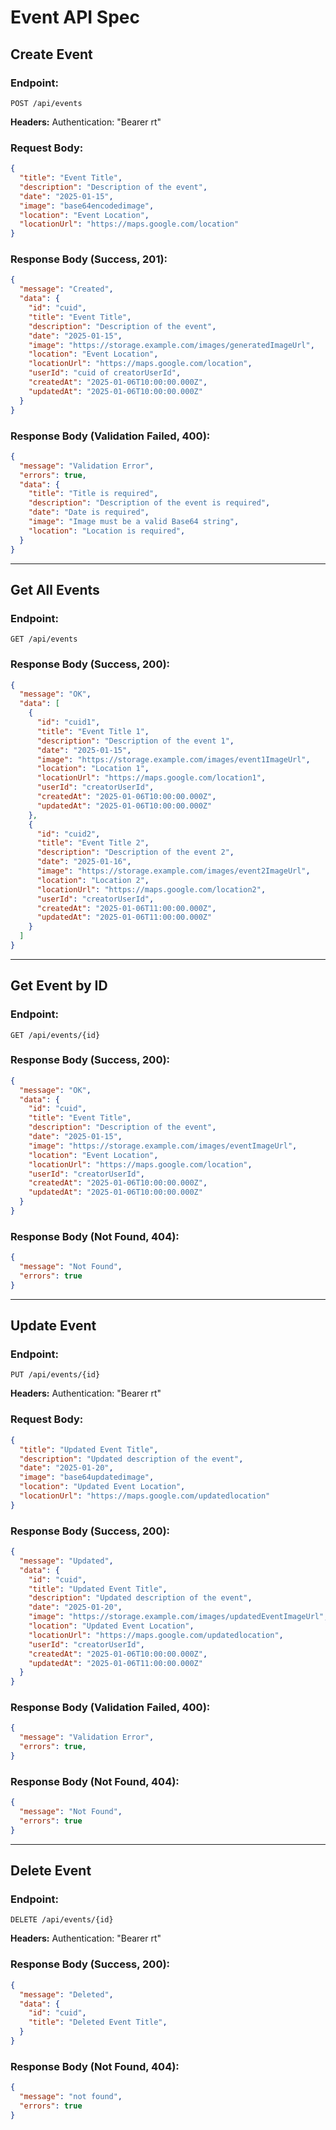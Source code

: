 # Event API Spec

## Create Event

### Endpoint:

`POST /api/events`

**Headers:**
Authentication: "Bearer rt"

### Request Body:

```json
{
  "title": "Event Title",
  "description": "Description of the event",
  "date": "2025-01-15",
  "image": "base64encodedimage",
  "location": "Event Location",
  "locationUrl": "https://maps.google.com/location"
}
```

### Response Body (Success, 201):

```json
{
  "message": "Created",
  "data": {
    "id": "cuid",
    "title": "Event Title",
    "description": "Description of the event",
    "date": "2025-01-15",
    "image": "https://storage.example.com/images/generatedImageUrl",
    "location": "Event Location",
    "locationUrl": "https://maps.google.com/location",
    "userId": "cuid of creatorUserId",
    "createdAt": "2025-01-06T10:00:00.000Z",
    "updatedAt": "2025-01-06T10:00:00.000Z"
  }
}
```

### Response Body (Validation Failed, 400):

```json
{
  "message": "Validation Error",
  "errors": true,
  "data": {
    "title": "Title is required",
    "description": "Description of the event is required",
    "date": "Date is required",
    "image": "Image must be a valid Base64 string",
    "location": "Location is required",
  }
}
```

---

## Get All Events

### Endpoint:

`GET /api/events`

### Response Body (Success, 200):

```json
{
  "message": "OK",
  "data": [
    {
      "id": "cuid1",
      "title": "Event Title 1",
      "description": "Description of the event 1",
      "date": "2025-01-15",
      "image": "https://storage.example.com/images/event1ImageUrl",
      "location": "Location 1",
      "locationUrl": "https://maps.google.com/location1",
      "userId": "creatorUserId",
      "createdAt": "2025-01-06T10:00:00.000Z",
      "updatedAt": "2025-01-06T10:00:00.000Z"
    },
    {
      "id": "cuid2",
      "title": "Event Title 2",
      "description": "Description of the event 2",
      "date": "2025-01-16",
      "image": "https://storage.example.com/images/event2ImageUrl",
      "location": "Location 2",
      "locationUrl": "https://maps.google.com/location2",
      "userId": "creatorUserId",
      "createdAt": "2025-01-06T11:00:00.000Z",
      "updatedAt": "2025-01-06T11:00:00.000Z"
    }
  ]
}
```

---

## Get Event by ID

### Endpoint:

`GET /api/events/{id}`

### Response Body (Success, 200):

```json
{
  "message": "OK",
  "data": {
    "id": "cuid",
    "title": "Event Title",
    "description": "Description of the event",
    "date": "2025-01-15",
    "image": "https://storage.example.com/images/eventImageUrl",
    "location": "Event Location",
    "locationUrl": "https://maps.google.com/location",
    "userId": "creatorUserId",
    "createdAt": "2025-01-06T10:00:00.000Z",
    "updatedAt": "2025-01-06T10:00:00.000Z"
  }
}
```

### Response Body (Not Found, 404):

```json
{
  "message": "Not Found",
  "errors": true
}
```

---

## Update Event

### Endpoint:

`PUT /api/events/{id}`

**Headers:**
Authentication: "Bearer rt"

### Request Body:

```json
{
  "title": "Updated Event Title",
  "description": "Updated description of the event",
  "date": "2025-01-20",
  "image": "base64updatedimage",
  "location": "Updated Event Location",
  "locationUrl": "https://maps.google.com/updatedlocation"
}
```

### Response Body (Success, 200):

```json
{
  "message": "Updated",
  "data": {
    "id": "cuid",
    "title": "Updated Event Title",
    "description": "Updated description of the event",
    "date": "2025-01-20",
    "image": "https://storage.example.com/images/updatedEventImageUrl",
    "location": "Updated Event Location",
    "locationUrl": "https://maps.google.com/updatedlocation",
    "userId": "creatorUserId",
    "createdAt": "2025-01-06T10:00:00.000Z",
    "updatedAt": "2025-01-06T11:00:00.000Z"
  }
}
```

### Response Body (Validation Failed, 400):

```json
{
  "message": "Validation Error",
  "errors": true,
}
```

### Response Body (Not Found, 404):

```json
{
  "message": "Not Found",
  "errors": true
}
```

---

## Delete Event

### Endpoint:

`DELETE /api/events/{id}`

**Headers:**
Authentication: "Bearer rt"

### Response Body (Success, 200):

```json
{
  "message": "Deleted",
  "data": {
    "id": "cuid",
    "title": "Deleted Event Title",
  }
}
```

### Response Body (Not Found, 404):

```json
{
  "message": "not found",
  "errors": true
}
```
